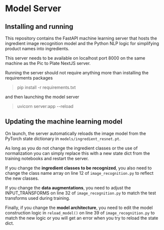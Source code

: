 # Model Server

## Installing and running

This repository contains the FastAPI machine learning server that hosts the ingredient image recognition model and the Python NLP logic for simplifying product names into ingredients.

This server needs to be available on localhost port 8000 on the same machine as the Pic to Plate NextJS server.

Running the server should not require anything more than installing the requirements packages

> pip install -r requirements.txt

and then launching the model server
> uvicorn server:app --reload

## Updating the machine learning model
On launch, the server automatically reloads the image model from the PyTorch state dictionary in `models/ingredient_resnet.pt`.

As long as you do not change the ingredient classes or the use of normalization you can simply replace this with a new state dict from the training notebooks and restart the server.

If you change the **ingredient classes to be recognized**, you also need to change the class name array on line 12 of `image_recognition.py` to reflect the new classes.

If you change the **data augmentations**, you need to adjust the INPUT_TRANSFORMS on line 32 of `image_recognition.py` to match the test transforms used during training.

Finally, if you change the **model architecture**, you need to edit the model construction logic in `reload_model()` on line 39 of `image_recognition.py` to match the new logic or you will get an error when you try to reload the state dict.